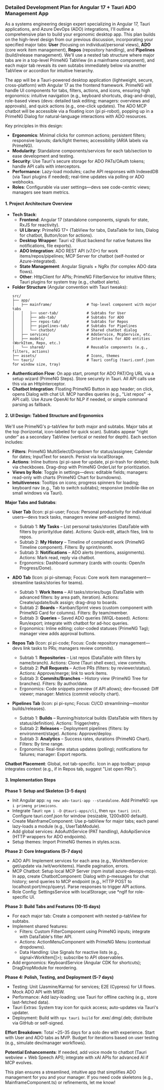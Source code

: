 ### Detailed Development Plan for Angular 17 + Tauri ADO Management App

As a systems engineering design expert specializing in Angular 17, Tauri applications, and Azure DevOps (ADO) integrations, I'll outline a comprehensive plan to build your ergonomic desktop app. This plan builds on the high-level design from our previous discussion, incorporating your specified major tabs: **User** (focusing on individual/personal views), **ADO** (core work item management), **Repos** (repository handling), and **Pipelines** (build/release management). We'll use a nested tab structure where major tabs are in a top-level PrimeNG TabView (in a mainframe component), and each major tab reveals its own subtabs immediately below via another TabView or accordion for intuitive hierarchy.

The app will be a Tauri-powered desktop application (lightweight, secure, cross-platform) with Angular 17 as the frontend framework. PrimeNG will handle UI components for tabs, filters, actions, and icons, ensuring high ergonomics: intuitive navigation (e.g., keyboard shortcuts, drag-and-drop), role-based views (devs: detailed task editing; managers: overviews and approvals), and quick actions (e.g., one-click updates). The ADO MCP chatbot will be accessible via a floating icon (pi pi-robot), popping up in a PrimeNG Dialog for natural-language interactions with ADO resources.

Key principles in this design:
- **Ergonomics**: Minimal clicks for common actions; persistent filters; responsive layouts; dark/light themes; accessibility (ARIA labels via PrimeNG).
- **Modularity**: Standalone components/services for each tab/section to ease development and testing.
- **Security**: Use Tauri's secure storage for ADO PATs/OAuth tokens; handle API calls with interceptors.
- **Performance**: Lazy-load modules; cache API responses with IndexedDB (via Tauri plugins if needed); real-time updates via polling or ADO webhooks.
- **Roles**: Configurable via user settings—devs see code-centric views; managers see team metrics.

#### 1. Project Architecture Overview
- **Tech Stack**:
  - **Frontend**: Angular 17 (standalone components, signals for state, RxJS for reactivity).
  - **UI Library**: PrimeNG 17+ (TabView for tabs, DataTable for lists, Dialog for chatbot, Button/Icon for actions).
  - **Desktop Wrapper**: Tauri v2 (Rust backend for native features like notifications, file exports).
  - **ADO Integration**: ADO REST API (v7.0+) for work items/repos/pipelines; MCP Server for chatbot (self-hosted or Azure-integrated).
  - **State Management**: Angular Signals + NgRx (for complex ADO data flows).
  - **Other**: HttpClient for APIs; PrimeNG FilterService for intuitive filters; Tauri plugins for system tray (e.g., chatbot alerts).
- **Folder Structure** (Angular convention with Tauri tweaks):
  ```
  src/
  ├── app/
  │   ├── mainframe/                # Top-level component with major tabs
  │   │   ├── user-tab/             # Subtabs for User
  │   │   ├── ado-tab/              # Subtabs for ADO
  │   │   ├── repos-tab/            # Subtabs for Repos
  │   │   ├── pipelines-tab/        # Subtabs for Pipelines
  │   │   └── chatbot/              # Shared chatbot dialog
  │   ├── services/                 # AdoService, McpService, etc.
  │   ├── models/                   # Interfaces for ADO entities (WorkItem, Repo, etc.)
  │   └── shared/                   # Reusable components (e.g., filters, actions)
  ├── assets/                       # Icons, themes
  └── tauri/                        # Tauri config (tauri.conf.json for window size, tray)
  ```
- **Authentication Flow**: On app start, prompt for ADO PAT/Org URL via a setup wizard (PrimeNG Steps). Store securely in Tauri. All API calls use this via an HttpInterceptor.
- **Chatbot Integration**: Floating PrimeNG Button in app header; on click, opens Dialog with chat UI. MCP handles queries (e.g., "List repos" → API call). Use Azure OpenAI for NLP if needed, or simple command parsing as fallback.

#### 2. UI Design: Tabbed Structure and Ergonomics
We'll use PrimeNG's p-tabView for both major and subtabs. Major tabs at the top (horizontal, icon-labeled for quick scan). Subtabs appear "right under" as a secondary TabView (vertical or nested for depth). Each section includes:
- **Filters**: PrimeNG MultiSelect/Dropdown for status/assignee; Calendar for dates; InputText for search. Persist via localStorage.
- **Actions**: Inline buttons (pi pi-save for update, pi pi-trash for delete); bulk via checkboxes. Drag-drop with PrimeNG OrderList for prioritization.
- **Views by Role**: Toggle in settings—devs: editable fields; managers: read-only with charts (PrimeNG Chart for burndowns).
- **Intuitiveness**: Tooltips on icons; progress spinners for loading; keyboard nav (e.g., Tab to switch subtabs); responsive (mobile-like on small windows via Tauri).

**Major Tabs and Subtabs**:
- **User Tab** (Icon: pi pi-user; Focus: Personal productivity for individual users—devs track tasks, managers review self-assigned items).
  - Subtab 1: **My Tasks** – List personal tasks/stories (DataTable with filters by priority/due date). Actions: Quick-edit, attach files, link to repos.
  - Subtab 2: **My History** – Timeline of completed work (PrimeNG Timeline component). Filters: By sprint/month.
  - Subtab 3: **Notifications** – ADO alerts (mentions, assignments). Actions: Mark read, reply via chatbot.
  - Ergonomics: Dashboard summary (cards with counts: Open/In Progress/Done).

- **ADO Tab** (Icon: pi pi-sitemap; Focus: Core work item management—streamline tasks/stories for teams).
  - Subtab 1: **Work Items** – All tasks/stories/bugs (DataTable with advanced filters: by area path, iteration). Actions: Create/update/bulk assign; drag-drop to boards.
  - Subtab 2: **Boards** – Kanban/Sprint views (custom component with PrimeNG Card for columns). Filters: By team/member.
  - Subtab 3: **Queries** – Saved ADO queries (WIQL-based). Actions: Run/export; integrate with chatbot for ad-hoc queries.
  - Ergonomics: Inline editing; color-coded statuses (PrimeNG Tag); manager view adds approval buttons.

- **Repos Tab** (Icon: pi pi-code; Focus: Code repository management—devs link tasks to PRs; managers review commits).
  - Subtab 1: **Repositories** – List repos (DataTable with filters by name/branch). Actions: Clone (Tauri shell exec), view commits.
  - Subtab 2: **Pull Requests** – Active PRs (filters: by reviewer/status). Actions: Approve/merge; link to work items.
  - Subtab 3: **Commits/Branches** – History view (PrimeNG Tree for branches). Filters: By author/date.
  - Ergonomics: Code snippets preview (if API allows); dev-focused: Diff viewer; manager: Metrics (commit velocity chart).

- **Pipelines Tab** (Icon: pi pi-sync; Focus: CI/CD streamlining—monitor builds/releases).
  - Subtab 1: **Builds** – Running/historical builds (DataTable with filters by status/definition). Actions: Trigger/retry.
  - Subtab 2: **Releases** – Deployment pipelines (filters: by environment/stage). Actions: Approve/deploy.
  - Subtab 3: **Analytics** – Success rates, durations (PrimeNG Chart). Filters: By time range.
  - Ergonomics: Real-time status updates (polling); notifications for failures; manager: Export reports.

**Chatbot Placement**: Global, not tab-specific. Icon in app toolbar; popup integrates context (e.g., if in Repos tab, suggest "List open PRs").

#### 3. Implementation Steps
**Phase 1: Setup and Skeleton (3-5 days)**  
- Init Angular app: `ng new ado-tauri-app --standalone`. Add PrimeNG: `npm i primeng primeicons`.  
- Integrate Tauri: `npm i -D @tauri-apps/cli`, then `npx tauri init`. Configure tauri.conf.json for window (resizable, 1200x800 default).  
- Create MainframeComponent: Use p-tabView for major tabs; each panel lazy-loads a module (e.g., UserTabModule).  
- Add global services: AdoAuthService (PAT handling), AdoApiService (HTTP wrappers for ADO endpoints).  
- Setup themes: Import PrimeNG themes in styles.scss.  

**Phase 2: Core Integrations (5-7 days)**  
- ADO API: Implement services for each area (e.g., WorkItemService: get/update via /wit/workitems). Handle pagination, errors.  
- MCP Chatbot: Setup local MCP Server (npm install azure-devops-mcp). In app, create ChatbotComponent: Dialog with p-messages for chat history; send queries to MCP endpoint (e.g., HTTP POST to localhost:port/mcp/query). Parse responses to trigger API actions.  
- Role Config: SettingsService with localStorage; use *ngIf for role-specific UI.  

**Phase 3: Build Tabs and Features (10-15 days)**  
- For each major tab: Create a component with nested p-tabView for subtabs.  
- Implement shared features:  
  - Filters: Custom FilterComponent using PrimeNG inputs; integrate with DataTable's filter API.  
  - Actions: ActionMenuComponent with PrimeNG Menu (contextual dropdowns).  
  - Data Handling: Use Signals for reactive lists (e.g., signal<WorkItem[]>); subscribe to API observables.  
- Add ergonomics: KeyboardService (Angular CDK for shortcuts); DragDropModule for reordering.  

**Phase 4: Polish, Testing, and Deployment (5-7 days)**  
- Testing: Unit (Jasmine/Karma) for services; E2E (Cypress) for UI flows. Mock ADO API with MSW.  
- Performance: Add lazy-loading; use Tauri for offline caching (e.g., store last-fetched data).  
- Tauri Extras: System tray icon for quick access; auto-updates via Tauri's updater.  
- Deployment: Build with `npx tauri build` for .exe/.dmg/.deb; distribute via GitHub or self-signed.  

**Effort Breakdown**: Total ~25-35 days for a solo dev with experience. Start with User and ADO tabs as MVP. Budget for iterations based on user testing (e.g., simulate dev/manager workflows).  

**Potential Enhancements**: If needed, add voice mode to chatbot (Tauri webview + Web Speech API); integrate with xAI APIs for advanced AI if MCP evolves.  

This plan ensures a streamlined, intuitive app that simplifies ADO management for you and your manager. If you need code skeletons (e.g., MainframeComponent.ts) or refinements, let me know!